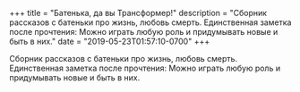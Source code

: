 
+++
title = "Батенька, да вы Трансформер!"
description = "Сборник рассказов с батеньки про жизнь, любовь смерть. Единственная заметка после прочтения: Можно играть любую роль и придумывать новые и быть в них."
date = "2019-05-23T01:57:10-0700"
+++

Сборник рассказов с батеньки про жизнь, любовь смерть. Единственная заметка после прочтения: Можно играть любую роль и придумывать новые и быть в них.
